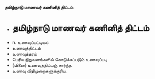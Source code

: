 **தமிழ்நாடு மாணவர் கணினித் திட்டம்**
- # தமிழ்நாடு மாணவர் கணினித் திட்டம்
- n. உணவுப்பட்டியல்
- உணவுத்திட்டம்
- உணவுத்தரம்
- பெரிய நிறுவனங்களில் கொடுக்கப்படும் உணவுப்படி
- (வினை) உணவுத்திட்டஞ் சார்ந்த
- உணவு விதிமுறைகளுக்குரிய.

